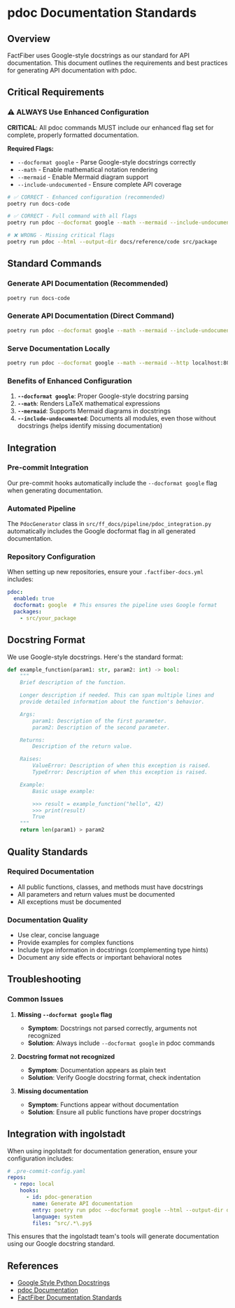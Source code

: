 # pdoc Documentation Standards

## Overview

FactFiber uses Google-style docstrings as our standard for API documentation.
This document outlines the requirements and best practices for generating API
documentation with pdoc.

## Critical Requirements

### ⚠️ ALWAYS Use Enhanced Configuration

**CRITICAL**: All pdoc commands MUST include our enhanced flag set for complete,
properly formatted documentation.

**Required Flags:**

- `--docformat google` - Parse Google-style docstrings correctly
- `--math` - Enable mathematical notation rendering
- `--mermaid` - Enable Mermaid diagram support
- `--include-undocumented` - Ensure complete API coverage

```bash
# ✅ CORRECT - Enhanced configuration (recommended)
poetry run docs-code

# ✅ CORRECT - Full command with all flags
poetry run pdoc --docformat google --math --mermaid --include-undocumented --html --output-dir docs/reference/code src/package

# ❌ WRONG - Missing critical flags
poetry run pdoc --html --output-dir docs/reference/code src/package
```

## Standard Commands

### Generate API Documentation (Recommended)

```bash
poetry run docs-code
```

### Generate API Documentation (Direct Command)

```bash
poetry run pdoc --docformat google --math --mermaid --include-undocumented --html --output-dir docs/reference/code src/ff_docs
```

### Serve Documentation Locally

```bash
poetry run pdoc --docformat google --math --mermaid --http localhost:8080 src/ff_docs
```

### Benefits of Enhanced Configuration

1. **`--docformat google`**: Proper Google-style docstring parsing
2. **`--math`**: Renders LaTeX mathematical expressions
3. **`--mermaid`**: Supports Mermaid diagrams in docstrings
4. **`--include-undocumented`**: Documents all modules, even those without docstrings (helps identify missing documentation)

## Integration

### Pre-commit Integration

Our pre-commit hooks automatically include the `--docformat google` flag when generating documentation.

### Automated Pipeline

The `PdocGenerator` class in `src/ff_docs/pipeline/pdoc_integration.py`
automatically includes the Google docformat flag in all generated documentation.

### Repository Configuration

When setting up new repositories, ensure your `.factfiber-docs.yml` includes:

```yaml
pdoc:
  enabled: true
  docformat: google  # This ensures the pipeline uses Google format
  packages:
    - src/your_package
```

## Docstring Format

We use Google-style docstrings. Here's the standard format:

```python
def example_function(param1: str, param2: int) -> bool:
    """
    Brief description of the function.

    Longer description if needed. This can span multiple lines and
    provide detailed information about the function's behavior.

    Args:
        param1: Description of the first parameter.
        param2: Description of the second parameter.

    Returns:
        Description of the return value.

    Raises:
        ValueError: Description of when this exception is raised.
        TypeError: Description of when this exception is raised.

    Example:
        Basic usage example:

        >>> result = example_function("hello", 42)
        >>> print(result)
        True
    """
    return len(param1) > param2
```

## Quality Standards

### Required Documentation

- All public functions, classes, and methods must have docstrings
- All parameters and return values must be documented
- All exceptions must be documented

### Documentation Quality

- Use clear, concise language
- Provide examples for complex functions
- Include type information in docstrings (complementing type hints)
- Document any side effects or important behavioral notes

## Troubleshooting

### Common Issues

1. **Missing `--docformat google` flag**
   - **Symptom**: Docstrings not parsed correctly, arguments not recognized
   - **Solution**: Always include `--docformat google` in pdoc commands

2. **Docstring format not recognized**
   - **Symptom**: Documentation appears as plain text
   - **Solution**: Verify Google docstring format, check indentation

3. **Missing documentation**
   - **Symptom**: Functions appear without documentation
   - **Solution**: Ensure all public functions have proper docstrings

## Integration with ingolstadt

When using ingolstadt for documentation generation, ensure your configuration includes:

```yaml
# .pre-commit-config.yaml
repos:
  - repo: local
    hooks:
      - id: pdoc-generation
        name: Generate API documentation
        entry: poetry run pdoc --docformat google --html --output-dir docs/reference/code
        language: system
        files: ^src/.*\.py$
```

This ensures that the ingolstadt team's tools will generate documentation using our Google docstring standard.

## References

- [Google Style Python Docstrings](https://google.github.io/styleguide/pyguide.html#38-comments-and-docstrings)
- [pdoc Documentation](https://pdoc.dev/)
- [FactFiber Documentation Standards](documentation_standards.md)
